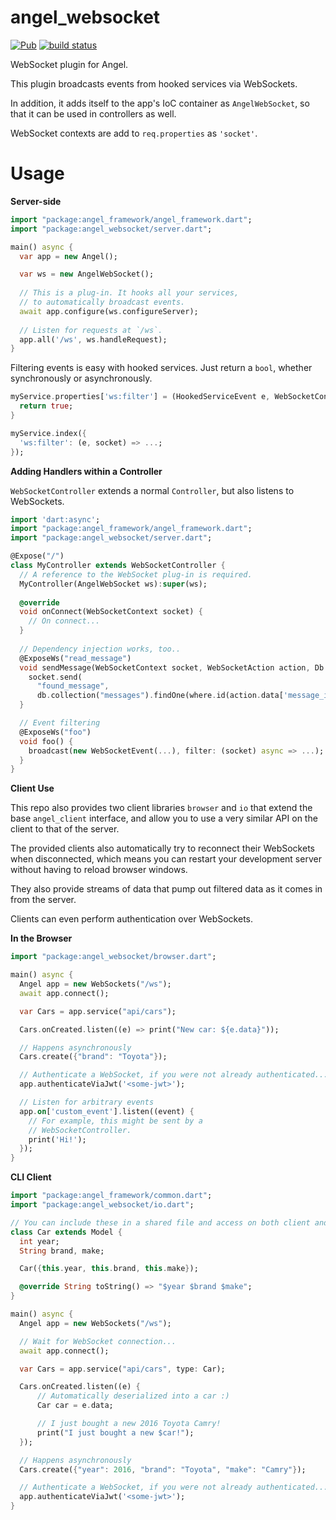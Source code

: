 # angel_websocket
[![Pub](https://img.shields.io/pub/v/angel_websocket.svg)](https://pub.dartlang.org/packages/angel_websocket)
[![build status](https://travis-ci.org/angel-dart/websocket.svg)](https://travis-ci.org/angel-dart/websocket)

WebSocket plugin for Angel.

This plugin broadcasts events from hooked services via WebSockets. 

In addition, it adds itself to the app's IoC container as `AngelWebSocket`, so that it can be used
in controllers as well.

WebSocket contexts are add to `req.properties` as `'socket'`.


# Usage

**Server-side**

```dart
import "package:angel_framework/angel_framework.dart";
import "package:angel_websocket/server.dart";

main() async {
  var app = new Angel();

  var ws = new AngelWebSocket();
  
  // This is a plug-in. It hooks all your services,
  // to automatically broadcast events.
  await app.configure(ws.configureServer);
  
  // Listen for requests at `/ws`.
  app.all('/ws', ws.handleRequest);
}

```

Filtering events is easy with hooked services. Just return a `bool`, whether
synchronously or asynchronously.

```dart
myService.properties['ws:filter'] = (HookedServiceEvent e, WebSocketContext socket) async {
  return true;
}

myService.index({
  'ws:filter': (e, socket) => ...;
});
```

**Adding Handlers within a Controller**

`WebSocketController` extends a normal `Controller`, but also listens to WebSockets.

```dart
import 'dart:async';
import "package:angel_framework/angel_framework.dart";
import "package:angel_websocket/server.dart";

@Expose("/")
class MyController extends WebSocketController {
  // A reference to the WebSocket plug-in is required.
  MyController(AngelWebSocket ws):super(ws);
  
  @override
  void onConnect(WebSocketContext socket) {
    // On connect...
  }
  
  // Dependency injection works, too..
  @ExposeWs("read_message")
  void sendMessage(WebSocketContext socket, WebSocketAction action, Db db) async {
    socket.send(
      "found_message",
      db.collection("messages").findOne(where.id(action.data['message_id'])));
  }

  // Event filtering
  @ExposeWs("foo")
  void foo() {
    broadcast(new WebSocketEvent(...), filter: (socket) async => ...);
  }
}
```

**Client Use**

This repo also provides two client libraries `browser` and `io` that extend the base
`angel_client` interface, and allow you to use a very similar API on the client to that of
the server.

The provided clients also automatically try to reconnect their WebSockets when disconnected,
which means you can restart your development server without having to reload browser windows.

They also provide streams of data that pump out filtered data as it comes in from the server.

Clients can even perform authentication over WebSockets.

**In the Browser**

```dart
import "package:angel_websocket/browser.dart";

main() async {
  Angel app = new WebSockets("/ws");
  await app.connect();

  var Cars = app.service("api/cars");

  Cars.onCreated.listen((e) => print("New car: ${e.data}"));

  // Happens asynchronously
  Cars.create({"brand": "Toyota"});

  // Authenticate a WebSocket, if you were not already authenticated...
  app.authenticateViaJwt('<some-jwt>');

  // Listen for arbitrary events
  app.on['custom_event'].listen((event) {
    // For example, this might be sent by a
    // WebSocketController.
    print('Hi!');
  });
}
```

**CLI Client**

```dart
import "package:angel_framework/common.dart";
import "package:angel_websocket/io.dart";

// You can include these in a shared file and access on both client and server
class Car extends Model {
  int year;
  String brand, make;

  Car({this.year, this.brand, this.make});

  @override String toString() => "$year $brand $make";
}

main() async {
  Angel app = new WebSockets("/ws");

  // Wait for WebSocket connection...
  await app.connect();

  var Cars = app.service("api/cars", type: Car);

  Cars.onCreated.listen((e) {
      // Automatically deserialized into a car :)
      Car car = e.data;

      // I just bought a new 2016 Toyota Camry!
      print("I just bought a new $car!");
  });

  // Happens asynchronously
  Cars.create({"year": 2016, "brand": "Toyota", "make": "Camry"});

  // Authenticate a WebSocket, if you were not already authenticated...
  app.authenticateViaJwt('<some-jwt>');
}
```
